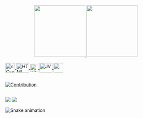
<div align="center">
  <a href="https://github.com/P1ul0">
  <img height="160em" src="https://github-readme-stats.vercel.app/api?username=P1ul0&show_icons=true&theme=radical&include_all_commits=true&count_private=true"/>
  <img height="160em" src="https://github-readme-stats.vercel.app/api/top-langs/?username=P1ul0&layout=compact&langs_count=7&theme=radical"/>

</div>
  
  <div style="display: inline_block"><br>
  <img align="center" alt="sCss" height="30" wiidth"40" src="https://cdn.jsdelivr.net/gh/devicons/devicon/icons/css3/css3-original-wordmark.svg" />
  <img align="center" alt="HTML" height="30" width="40" src="https://cdn.jsdelivr.net/gh/devicons/devicon/icons/html5/html5-original-wordmark.svg" />
  <img align="center" alt="JS" width="25" src="https://cdn.jsdelivr.net/gh/devicons/devicon/icons/javascript/javascript-original.svg" />
  <img align="center" alt="JV" height="30" width="40" src="https://cdn.jsdelivr.net/gh/devicons/devicon/icons/java/java-original.svg" />
  <img align ="center" alt"SQL" height="30" src="https://cdn.jsdelivr.net/gh/devicons/devicon/icons/microsoftsqlserver/microsoftsqlserver-plain-wordmark.svg" />
            
</div>
  
  ##
  
  ![Contribution](https://activity-graph.herokuapp.com/graph?username=P1ul0&theme=gotham&hide_border=true&area=true_color=&title_color=07EE46&bg_color=000000&color=07EE46) 
  
 ##
  
<div> 
   <a href = "mailto:paulocesar147852@gmail.com"><img src="https://img.shields.io/badge/-Gmail-%23333?style=for-the-badge&logo=gmail&logoColor=white" target="_blank"></a>
    <a href="" target="_blank"><img src="https://img.shields.io/badge/-LinkedIn-%230077B5?style=for-the-badge&logo=linkedin&logoColor=white" target="_blank"></a> 
 
 ![Snake animation](https://github.com/P1ul0/P1ul0/blob/output/github-contribution-grid-snake.svg)
 
</div>
